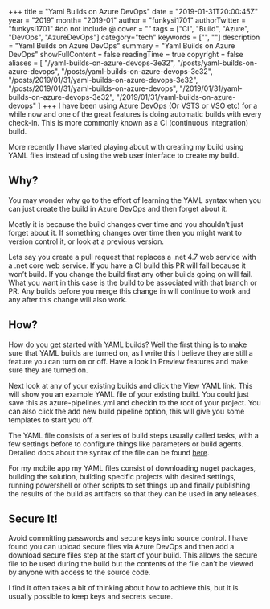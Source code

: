 +++
title = "Yaml Builds on Azure DevOps"
date = "2019-01-31T20:00:45Z"
year = "2019"
month= "2019-01"
author = "funkysi1701"
authorTwitter = "funkysi1701" #do not include @
cover = ""
tags = ["CI", "Build", "Azure", "DevOps", "AzureDevOps"]
category="tech"
keywords = ["", ""]
description = "Yaml Builds on Azure DevOps"
summary = "Yaml Builds on Azure DevOps"
showFullContent = false
readingTime = true
copyright = false
aliases = [
    "/yaml-builds-on-azure-devops-3e32",
    "/posts/yaml-builds-on-azure-devops",
    "/posts/yaml-builds-on-azure-devops-3e32",
    "/posts/2019/01/31/yaml-builds-on-azure-devops-3e32",
    "/posts/2019/01/31/yaml-builds-on-azure-devops",
    "/2019/01/31/yaml-builds-on-azure-devops-3e32",
    "/2019/01/31/yaml-builds-on-azure-devops"
]
+++
I have been using Azure DevOps (Or VSTS or VSO etc) for a while now and one of the great features is doing automatic builds with every check-in. This is more commonly known as a CI (continuous integration) build.

More recently I have started playing about with creating my build using YAML files instead of using the web user interface to create my build.

## Why?

You may wonder why go to the effort of learning the YAML syntax when you can just create the build in Azure DevOps and then forget about it.

Mostly it is because the build changes over time and you shouldn’t just forget about it. If something changes over time then you might want to version control it, or look at a previous version.

Lets say you create a pull request that replaces a .net 4.7 web service with a .net core web service. If you have a CI build this PR will fail because it won’t build. If you change the build first any other builds going on will fail. What you want in this case is the build to be associated with that branch or PR. Any builds before you merge this change in will continue to work and any after this change will also work.

## How?

How do you get started with YAML builds? Well the first thing is to make sure that YAML builds are turned on, as I write this I believe they are still a feature you can turn on or off. Have a look in Preview features and make sure they are turned on.

Next look at any of your existing builds and click the View YAML link. This will show you an example YAML file of your existing build. You could just save this as azure-pipelines.yml and checkin to the root of your project. You can also click the add new build pipeline option, this will give you some templates to start you off.

The YAML file consists of a series of build steps usually called tasks, with a few settings before to configure things like parameters or build agents. Detailed docs about the syntax of the file can be found [here](https://docs.microsoft.com/en-us/azure/devops/pipelines/yaml-schema?view=azure-devops&tabs=schema).

For my mobile app my YAML files consist of downloading nuget packages, building the solution, building specific projects with desired settings, running powershell or other scripts to set things up and finally publishing the results of the build as artifacts so that they can be used in any releases.

## Secure It!

Avoid committing passwords and secure keys into source control. I have found you can upload secure files via Azure DevOps and then add a download secure files step at the start of your build. This allows the secure file to be used during the build but the contents of the file can’t be viewed by anyone with access to the source code.

I find it often takes a bit of thinking about how to achieve this, but it is usually possible to keep keys and secrets secure.